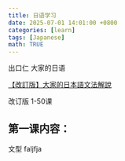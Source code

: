 ```yaml
---
title: 日语学习
date: 2025-07-01 14:01:00 +0800
categories: [learn]
tags: [Japanese]
math: TRUE
---
```


出口仁 大家的日语

[【改訂版】大家的日本語文法解說](https://www.youtube.com/playlist?list=PLynCeSdpMqxCW-AfMtmIlASAMUVq8wX6k)

改订版 1-50课
## 第一课内容：
文型 faljfja
